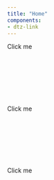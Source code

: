 ```yaml
---
title: "Home"
components:
- dtz-link
---
```

<div style="width: 200px;height: 300px;display: flex;flex-direction: column;justify-content: space-between;">
    <dtz-link href="#">Click me</dtz-link>
    <dtz-link class="secondary" href="#secondary">Click me</dtz-link>
    <dtz-link class="danger" href="#danger">Click me</dtz-link>
</div>
